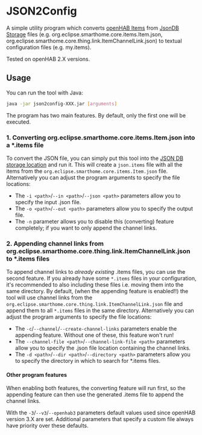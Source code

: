 # JSON2Config

A simple utility program which converts [openHAB Items](https://www.openhab.org/docs/configuration/items.html)
from [JsonDB Storage](https://www.openhab.org/docs/administration/jsondb.html) files (e.g.
org.eclipse.smarthome.core.items.Item.json, org.eclipse.smarthome.core.thing.link.ItemChannelLink.json) to textual
configuration files (e.g. my.items).

Tested on openHAB 2.X versions.

## Usage

You can run the tool with Java:

```bash
java -jar json2config-XXX.jar [arguments]
```

The program has two main features. By default, only the first one will be executed.

### 1. Converting org.eclipse.smarthome.core.items.Item.json into a *.items file

To convert the JSON file, you can simply put this tool into
the [JSON DB storage location](https://www.openhab.org/docs/administration/jsondb.html#storage-location) and run it.
This will create a `json.items` file with all the items from the `org.eclipse.smarthome.core.items.Item.json` file.
Alternatively you can adjust the program arguments to specify the file locations:

- The `-i <path>`/`--in <path>`/`--json <path>` parameters allow you to specify the input .json file.
- The `-o <path>`/`--out <path>` parameters allow you to specify the output file.
- The `-n` parameter allows you to disable this (converting) feature completely; if you want to only append the channel
  links.

### 2. Appending channel links from org.eclipse.smarthome.core.thing.link.ItemChannelLink.json to *.items files

To append channel links to *already existing* .items files, you can use the second feature. If you already have
some `*.items` files in your configuration, it's recommended to also including these files i.e. moving them into the
same directory. By default, (when the appending feature is enabled!!) the tool will use channel links from
the `org.eclipse.smarthome.core.thing.link.ItemChannelLink.json` file and append them to all `*.items` files in the same
directory. Alternatively you can adjust the program arguments to specify the file locations:

- The `-c`/`--channel`/`--create-channel-links` parameters enable the appending feature. Without one of these, this
  feature won't run!
- The `--channel-file <path>`/`--channel-link-file <path>` parameters allow you to specify the .json file location
  containing the channel links.
- The `-d <path>`/`--dir <path>`/`--directory <path>` parameters allow you to specify the directory in which to search
  for *.items files.

#### Other program features

When enabling both features, the converting feature will run first, so the appending feature can then use the generated
.items file to append the channel links.

With the `-3`/`--v3`/`--openhab3` parameters default values used since openHAB version 3.X are set. Additional
parameters that specify a custom file always have priority over these defaults.
